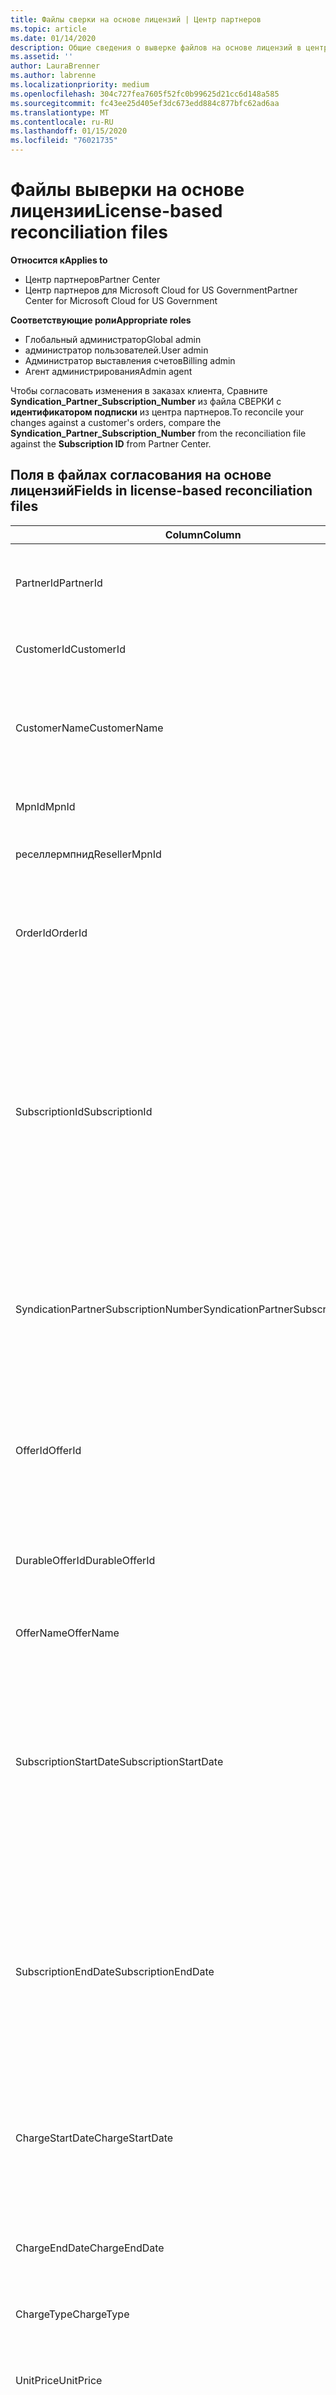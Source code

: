 ```yaml
---
title: Файлы сверки на основе лицензий | Центр партнеров
ms.topic: article
ms.date: 01/14/2020
description: Общие сведения о выверке файлов на основе лицензий в центре партнеров.
ms.assetid: ''
author: LauraBrenner
ms.author: labrenne
ms.localizationpriority: medium
ms.openlocfilehash: 304c727fea7605f52fc0b99625d21cc6d148a585
ms.sourcegitcommit: fc43ee25d405ef3dc673edd884c877bfc62ad6aa
ms.translationtype: MT
ms.contentlocale: ru-RU
ms.lasthandoff: 01/15/2020
ms.locfileid: "76021735"
---
```

# <a name="license-based-reconciliation-files"></a><span data-ttu-id="2b96a-103">Файлы выверки на основе лицензии</span><span class="sxs-lookup"><span data-stu-id="2b96a-103">License-based reconciliation files</span></span>

<span data-ttu-id="2b96a-104">**Относится к**</span><span class="sxs-lookup"><span data-stu-id="2b96a-104">**Applies to**</span></span>

- <span data-ttu-id="2b96a-105">Центр партнеров</span><span class="sxs-lookup"><span data-stu-id="2b96a-105">Partner Center</span></span>
- <span data-ttu-id="2b96a-106">Центр партнеров для Microsoft Cloud for US Government</span><span class="sxs-lookup"><span data-stu-id="2b96a-106">Partner Center for Microsoft Cloud for US Government</span></span>

<span data-ttu-id="2b96a-107">**Соответствующие роли**</span><span class="sxs-lookup"><span data-stu-id="2b96a-107">**Appropriate roles**</span></span>
-   <span data-ttu-id="2b96a-108">Глобальный администратор</span><span class="sxs-lookup"><span data-stu-id="2b96a-108">Global admin</span></span>
-   <span data-ttu-id="2b96a-109">администратор пользователей.</span><span class="sxs-lookup"><span data-stu-id="2b96a-109">User admin</span></span>
-   <span data-ttu-id="2b96a-110">Администратор выставления счетов</span><span class="sxs-lookup"><span data-stu-id="2b96a-110">Billing admin</span></span>
-   <span data-ttu-id="2b96a-111">Агент администрирования</span><span class="sxs-lookup"><span data-stu-id="2b96a-111">Admin agent</span></span>

<span data-ttu-id="2b96a-112">Чтобы согласовать изменения в заказах клиента, Сравните **Syndication_Partner_Subscription_Number** из файла СВЕРКИ с **идентификатором подписки** из центра партнеров.</span><span class="sxs-lookup"><span data-stu-id="2b96a-112">To reconcile your changes against a customer's orders, compare the **Syndication_Partner_Subscription_Number** from the reconciliation file against the **Subscription ID** from Partner Center.</span></span>

## <a name="fields-in-license-based-reconciliation-files"></a><span data-ttu-id="2b96a-113">Поля в файлах согласования на основе лицензий</span><span class="sxs-lookup"><span data-stu-id="2b96a-113">Fields in license-based reconciliation files</span></span>

| <span data-ttu-id="2b96a-114">Column</span><span class="sxs-lookup"><span data-stu-id="2b96a-114">Column</span></span> | <span data-ttu-id="2b96a-115">Описание</span><span class="sxs-lookup"><span data-stu-id="2b96a-115">Description</span></span> | <span data-ttu-id="2b96a-116">Пример значения</span><span class="sxs-lookup"><span data-stu-id="2b96a-116">Sample value</span></span> |
| ------ | ----------- | ------------ |
| <span data-ttu-id="2b96a-117">PartnerId</span><span class="sxs-lookup"><span data-stu-id="2b96a-117">PartnerId</span></span> | <span data-ttu-id="2b96a-118">Уникальный идентификатор в формате GUID для определенной сущности выставления счетов.</span><span class="sxs-lookup"><span data-stu-id="2b96a-118">Unique identifier in GUID format for a specific billing entity.</span></span> <span data-ttu-id="2b96a-119">Не требуется для сверки.</span><span class="sxs-lookup"><span data-stu-id="2b96a-119">Not required for reconciliation.</span></span> <span data-ttu-id="2b96a-120">Одинаково во всех строках.</span><span class="sxs-lookup"><span data-stu-id="2b96a-120">Same in all rows.</span></span> | <span data-ttu-id="2b96a-121">*8ddd03642-test-test-test-46b58d356b4e*</span><span class="sxs-lookup"><span data-stu-id="2b96a-121">*8ddd03642-test-test-test-46b58d356b4e*</span></span> |
| <span data-ttu-id="2b96a-122">CustomerId</span><span class="sxs-lookup"><span data-stu-id="2b96a-122">CustomerId</span></span> | <span data-ttu-id="2b96a-123">Уникальный идентификатор Майкрософт для клиента в формате GUID.</span><span class="sxs-lookup"><span data-stu-id="2b96a-123">Unique Microsoft identifier for the customer in GUID format.</span></span> | <span data-ttu-id="2b96a-124">*12ABCD34-001A-BCD2-987C-3210ABCD5678*</span><span class="sxs-lookup"><span data-stu-id="2b96a-124">*12ABCD34-001A-BCD2-987C-3210ABCD5678*</span></span> |
| <span data-ttu-id="2b96a-125">CustomerName</span><span class="sxs-lookup"><span data-stu-id="2b96a-125">CustomerName</span></span> | <span data-ttu-id="2b96a-126">Название организации клиента, зарегистрированное в центре партнеров.</span><span class="sxs-lookup"><span data-stu-id="2b96a-126">Customer's organization name, as reported in Partner Center.</span></span> <span data-ttu-id="2b96a-127">*Очень важное поле для согласования счета со сведениями о системе.*</span><span class="sxs-lookup"><span data-stu-id="2b96a-127">*Very important field for reconciling the invoice with your system information.*</span></span> | <span data-ttu-id="2b96a-128">*Тестирование клиента а*</span><span class="sxs-lookup"><span data-stu-id="2b96a-128">*Test Customer A*</span></span> |
| <span data-ttu-id="2b96a-129">MpnId</span><span class="sxs-lookup"><span data-stu-id="2b96a-129">MpnId</span></span> | <span data-ttu-id="2b96a-130">Идентификатор MPN партнера CSP.</span><span class="sxs-lookup"><span data-stu-id="2b96a-130">MPN identifier of the CSP partner.</span></span> <span data-ttu-id="2b96a-131">См. статью [как детализировать по партнерам](use-the-reconciliation-files.md#itemize-reconciliation-files-by-partner).</span><span class="sxs-lookup"><span data-stu-id="2b96a-131">See [how to itemize by partner](use-the-reconciliation-files.md#itemize-reconciliation-files-by-partner).</span></span> | <span data-ttu-id="2b96a-132">*4390934*</span><span class="sxs-lookup"><span data-stu-id="2b96a-132">*4390934*</span></span> |
| <span data-ttu-id="2b96a-133">реселлермпнид</span><span class="sxs-lookup"><span data-stu-id="2b96a-133">ResellerMpnId</span></span> | <span data-ttu-id="2b96a-134">MPN Идентификатор торгового посредника записи для подписки.</span><span class="sxs-lookup"><span data-stu-id="2b96a-134">MPN identifier of the reseller of record for the subscription.</span></span>  |
| <span data-ttu-id="2b96a-135">OrderId</span><span class="sxs-lookup"><span data-stu-id="2b96a-135">OrderId</span></span> | <span data-ttu-id="2b96a-136">Уникальный идентификатор заказа на платформе выставления счетов Майкрософт.</span><span class="sxs-lookup"><span data-stu-id="2b96a-136">Unique identifier for an order in the Microsoft billing platform.</span></span> <span data-ttu-id="2b96a-137">При обращении в службу поддержки может оказаться полезным указать заказ.</span><span class="sxs-lookup"><span data-stu-id="2b96a-137">May be useful to identify the order when contacting support.</span></span> <span data-ttu-id="2b96a-138">Не используется для сверки.</span><span class="sxs-lookup"><span data-stu-id="2b96a-138">Not used for reconciliation.</span></span> | <span data-ttu-id="2b96a-139">*566890604832738111*</span><span class="sxs-lookup"><span data-stu-id="2b96a-139">*566890604832738111*</span></span> |
| <span data-ttu-id="2b96a-140">SubscriptionId</span><span class="sxs-lookup"><span data-stu-id="2b96a-140">SubscriptionId</span></span> | <span data-ttu-id="2b96a-141">Уникальный идентификатор подписки в платформе выставления счетов Майкрософт.</span><span class="sxs-lookup"><span data-stu-id="2b96a-141">Unique identifier for a subscription in the Microsoft billing platform.</span></span> <span data-ttu-id="2b96a-142">При обращении в службу поддержки может оказаться полезным указать подписку.</span><span class="sxs-lookup"><span data-stu-id="2b96a-142">May be useful to identify the subscription when contacting support.</span></span> <span data-ttu-id="2b96a-143">Не используется для сверки.</span><span class="sxs-lookup"><span data-stu-id="2b96a-143">Not used for reconciliation.</span></span> <span data-ttu-id="2b96a-144">*Это значение не совпадает с **идентификатором подписки** в консоли администратора партнера. Вместо этого см. **синдикатионпартнерсубскриптионнумбер** .*</span><span class="sxs-lookup"><span data-stu-id="2b96a-144">*This value is not the same as the **Subscription ID** on the Partner Admin Console. Please see **SyndicationPartnerSubscriptionNumber** instead.*</span></span> | <span data-ttu-id="2b96a-145">*ускбмгааааааааиа*</span><span class="sxs-lookup"><span data-stu-id="2b96a-145">*usCBMgAAAAAAAAIA*</span></span> |
| <span data-ttu-id="2b96a-146">SyndicationPartnerSubscriptionNumber</span><span class="sxs-lookup"><span data-stu-id="2b96a-146">SyndicationPartnerSubscriptionNumber</span></span> | <span data-ttu-id="2b96a-147">Уникальный идентификатор для подписок.</span><span class="sxs-lookup"><span data-stu-id="2b96a-147">Unique identifier for subscriptions.</span></span> <span data-ttu-id="2b96a-148">Клиент может иметь несколько подписок для одного и того же плана.</span><span class="sxs-lookup"><span data-stu-id="2b96a-148">A customer can have multiple subscriptions for the same plan.</span></span> <span data-ttu-id="2b96a-149">Этот столбец важен для анализа файлов сверки.</span><span class="sxs-lookup"><span data-stu-id="2b96a-149">This column is important for reconciliation file analysis.</span></span> <span data-ttu-id="2b96a-150">Это поле сопоставляется с **идентификатором подписки** в консоли администратора партнера.</span><span class="sxs-lookup"><span data-stu-id="2b96a-150">This field maps to the **Subscription ID** in the Partner Admin Console.</span></span> | <span data-ttu-id="2b96a-151">*fb977ab5-test-test-test-24c8d9591708*</span><span class="sxs-lookup"><span data-stu-id="2b96a-151">*fb977ab5-test-test-test-24c8d9591708*</span></span> |
| <span data-ttu-id="2b96a-152">OfferId</span><span class="sxs-lookup"><span data-stu-id="2b96a-152">OfferId</span></span> | <span data-ttu-id="2b96a-153">Уникальный идентификатор предложения.</span><span class="sxs-lookup"><span data-stu-id="2b96a-153">Unique offer identifier.</span></span> <span data-ttu-id="2b96a-154">Стандартный идентификатор предложения, как определено в прейскуранте.</span><span class="sxs-lookup"><span data-stu-id="2b96a-154">Standard offer identifier, as defined in the price list.</span></span> <span data-ttu-id="2b96a-155">*Это значение не соответствует **идентификатору предложения** из прайс списка. См. вместо этого **дураблеофферид** .*</span><span class="sxs-lookup"><span data-stu-id="2b96a-155">*This value does not match **Offer ID** from the price list. See **DurableOfferID** instead.*</span></span> | <span data-ttu-id="2b96a-156">*FE616D64-E9A8-40EF-843F-152E9BBEF3D1*</span><span class="sxs-lookup"><span data-stu-id="2b96a-156">*FE616D64-E9A8-40EF-843F-152E9BBEF3D1*</span></span> |
| <span data-ttu-id="2b96a-157">DurableOfferId</span><span class="sxs-lookup"><span data-stu-id="2b96a-157">DurableOfferId</span></span> | <span data-ttu-id="2b96a-158">Уникальный идентификатор устойчивого предложения, как определено в прейскуранте.</span><span class="sxs-lookup"><span data-stu-id="2b96a-158">Unique durable offer identifier, as defined in the price list.</span></span> <span data-ttu-id="2b96a-159">*Это значение соответствует **идентификатору предложения** из прайс списка.*</span><span class="sxs-lookup"><span data-stu-id="2b96a-159">*This value matches the **Offer ID** from the price list.*</span></span> | <span data-ttu-id="2b96a-160">*1017D7F3-6D7F-4BFA-BDD8-79BC8F104E0C*</span><span class="sxs-lookup"><span data-stu-id="2b96a-160">*1017D7F3-6D7F-4BFA-BDD8-79BC8F104E0C*</span></span> |
| <span data-ttu-id="2b96a-161">OfferName</span><span class="sxs-lookup"><span data-stu-id="2b96a-161">OfferName</span></span> | <span data-ttu-id="2b96a-162">Имя предложения службы, приобретенной клиентом, как указано в прейскуранте.</span><span class="sxs-lookup"><span data-stu-id="2b96a-162">The name of the service offering purchased by the customer, as defined in the price list.</span></span> | <span data-ttu-id="2b96a-163">*Microsoft Office 365 (план E3)*</span><span class="sxs-lookup"><span data-stu-id="2b96a-163">*Microsoft Office 365 (Plan E3)*</span></span> |
| <span data-ttu-id="2b96a-164">SubscriptionStartDate</span><span class="sxs-lookup"><span data-stu-id="2b96a-164">SubscriptionStartDate</span></span> | <span data-ttu-id="2b96a-165">Дата начала подписки.</span><span class="sxs-lookup"><span data-stu-id="2b96a-165">The subscription start date.</span></span> <span data-ttu-id="2b96a-166">Временем всегда является начало дня, 0:00.</span><span class="sxs-lookup"><span data-stu-id="2b96a-166">The time is always the beginning of the day, 0:00.</span></span> <span data-ttu-id="2b96a-167">Это поле устанавливается в день после отправки заказа.</span><span class="sxs-lookup"><span data-stu-id="2b96a-167">This field is set to the day after the order was submitted.</span></span> <span data-ttu-id="2b96a-168">Используется в сочетании с **субскриптионенддате** для определения: Если клиент по-прежнему находится в пределах первого года подписки или если подписка продлена на следующий год.</span><span class="sxs-lookup"><span data-stu-id="2b96a-168">Used in conjunction with the **SubscriptionEndDate** to determine: if the customer is still within the first year of the subscription, or if the subscription has been renewed for the following year.</span></span> | <span data-ttu-id="2b96a-169">*2/1/2019 0:00*</span><span class="sxs-lookup"><span data-stu-id="2b96a-169">*2/1/2019 0:00*</span></span> |
| <span data-ttu-id="2b96a-170">SubscriptionEndDate</span><span class="sxs-lookup"><span data-stu-id="2b96a-170">SubscriptionEndDate</span></span> | <span data-ttu-id="2b96a-171">Дата окончания подписки.</span><span class="sxs-lookup"><span data-stu-id="2b96a-171">The subscription end date.</span></span> <span data-ttu-id="2b96a-172">Временем всегда является начало дня, 0:00.</span><span class="sxs-lookup"><span data-stu-id="2b96a-172">The time is always the beginning of the day, 0:00.</span></span> <span data-ttu-id="2b96a-173">*12 месяцев плюс **x** дней после даты начала* для согласования с датой выставления счетов партнера или *12 месяцев с даты продления*.</span><span class="sxs-lookup"><span data-stu-id="2b96a-173">Either *12 months plus **x** days after the start date* to align with the partner's billing date or *12 months from the renewal date*.</span></span> <span data-ttu-id="2b96a-174">При возобновлении цены обновляются в соответствии с текущим прайс-листом.</span><span class="sxs-lookup"><span data-stu-id="2b96a-174">At renewal, prices are updated to the current price list.</span></span> <span data-ttu-id="2b96a-175">При автоматическом возобновлении, возможно, необходимо будет заранее связаться с клиентом.</span><span class="sxs-lookup"><span data-stu-id="2b96a-175">Customer communication may be required in advance of automated renewal.</span></span> | <span data-ttu-id="2b96a-176">*2/1/2019 0:00*</span><span class="sxs-lookup"><span data-stu-id="2b96a-176">*2/1/2019 0:00*</span></span> |
| <span data-ttu-id="2b96a-177">ChargeStartDate</span><span class="sxs-lookup"><span data-stu-id="2b96a-177">ChargeStartDate</span></span> | <span data-ttu-id="2b96a-178">Дата начала взимания оплаты.</span><span class="sxs-lookup"><span data-stu-id="2b96a-178">Start day of the charges.</span></span> <span data-ttu-id="2b96a-179">Временем всегда является начало дня, 0:00.</span><span class="sxs-lookup"><span data-stu-id="2b96a-179">The time is always the beginning of the day, 0:00.</span></span> <span data-ttu-id="2b96a-180">Используется для расчета ежедневных расходов (Рата плата за*Pro* ), когда клиент изменяет номера мест.</span><span class="sxs-lookup"><span data-stu-id="2b96a-180">Used to calculate daily charges (*pro rata* charges) when a customer changes seat numbers.</span></span> | <span data-ttu-id="2b96a-181">*2/1/2019 0:00*</span><span class="sxs-lookup"><span data-stu-id="2b96a-181">*2/1/2019 0:00*</span></span> |
| <span data-ttu-id="2b96a-182">ChargeEndDate</span><span class="sxs-lookup"><span data-stu-id="2b96a-182">ChargeEndDate</span></span> | <span data-ttu-id="2b96a-183">День завершения взимания оплаты.</span><span class="sxs-lookup"><span data-stu-id="2b96a-183">End day of the charges.</span></span> <span data-ttu-id="2b96a-184">Временем всегда является конец дня, 23:59.</span><span class="sxs-lookup"><span data-stu-id="2b96a-184">The time is always the end of the day, 23:59.</span></span> <span data-ttu-id="2b96a-185">Используется для расчета ежедневных расходов (Рата плата за*Pro* ), когда клиент изменяет номера мест.</span><span class="sxs-lookup"><span data-stu-id="2b96a-185">Used to calculate daily charges (*pro rata* charges) when a customer changes seat numbers.</span></span> | <span data-ttu-id="2b96a-186">*2/28/2019 23:59*</span><span class="sxs-lookup"><span data-stu-id="2b96a-186">*2/28/2019 23:59*</span></span> |
| <span data-ttu-id="2b96a-187">ChargeType</span><span class="sxs-lookup"><span data-stu-id="2b96a-187">ChargeType</span></span> | <span data-ttu-id="2b96a-188">[Тип оплаты](recon-file-charge-types.md) или корректировки.</span><span class="sxs-lookup"><span data-stu-id="2b96a-188">The [type of charge](recon-file-charge-types.md) or adjustment.</span></span> | <span data-ttu-id="2b96a-189">См. раздел [типы начислений](recon-file-charge-types.md).</span><span class="sxs-lookup"><span data-stu-id="2b96a-189">See [charge types](recon-file-charge-types.md).</span></span> |
| <span data-ttu-id="2b96a-190">UnitPrice</span><span class="sxs-lookup"><span data-stu-id="2b96a-190">UnitPrice</span></span> | <span data-ttu-id="2b96a-191">Цена за рабочее место, опубликованное в прайс-листе во время покупки.</span><span class="sxs-lookup"><span data-stu-id="2b96a-191">Price per seat, as published in the pricelist at the time of purchase.</span></span> <span data-ttu-id="2b96a-192">Убедитесь, что это соответствует информации, хранящейся в системе выставления счетов во время сверки.</span><span class="sxs-lookup"><span data-stu-id="2b96a-192">Be sure this matches the information stored in your billing system during reconciliation.</span></span> | <span data-ttu-id="2b96a-193">*6,82*</span><span class="sxs-lookup"><span data-stu-id="2b96a-193">*6.82*</span></span> |
| <span data-ttu-id="2b96a-194">Количество</span><span class="sxs-lookup"><span data-stu-id="2b96a-194">Quantity</span></span> | <span data-ttu-id="2b96a-195">Количество мест.</span><span class="sxs-lookup"><span data-stu-id="2b96a-195">Number of seats.</span></span> <span data-ttu-id="2b96a-196">Убедитесь, что это соответствует информации, хранящейся в системе выставления счетов во время сверки.</span><span class="sxs-lookup"><span data-stu-id="2b96a-196">Be sure this matches the information stored in your billing system during reconciliation.</span></span> | <span data-ttu-id="2b96a-197">*2*</span><span class="sxs-lookup"><span data-stu-id="2b96a-197">*2*</span></span> |
| <span data-ttu-id="2b96a-198">Сумма</span><span class="sxs-lookup"><span data-stu-id="2b96a-198">Amount</span></span> | <span data-ttu-id="2b96a-199">Общая цена за количество.</span><span class="sxs-lookup"><span data-stu-id="2b96a-199">Total of price for quantity.</span></span> <span data-ttu-id="2b96a-200">Используется для проверки совпадения суммы при вычислении этого значения для клиентов.</span><span class="sxs-lookup"><span data-stu-id="2b96a-200">Used to check if the amount calculation matches how you calculate this value for your customers.</span></span> | <span data-ttu-id="2b96a-201">*13,32*</span><span class="sxs-lookup"><span data-stu-id="2b96a-201">*13.32*</span></span> |
| <span data-ttu-id="2b96a-202">TotalOtherDiscount</span><span class="sxs-lookup"><span data-stu-id="2b96a-202">TotalOtherDiscount</span></span> | <span data-ttu-id="2b96a-203">Сумма скидки, примененная к этой оплате.</span><span class="sxs-lookup"><span data-stu-id="2b96a-203">Amount of discount applied to these charges.</span></span> <span data-ttu-id="2b96a-204">Лицензии на продукт, поставляемые с компетенцией или КАРТАми, или новые подписки, подходящие для стимула, также будут содержать сумму скидки в этой статье.</span><span class="sxs-lookup"><span data-stu-id="2b96a-204">Product licenses included with a competency or MAPS, or new subscriptions eligible for an incentive, will also contain a discount amount in this column.</span></span> | <span data-ttu-id="2b96a-205">*2,32*</span><span class="sxs-lookup"><span data-stu-id="2b96a-205">*2.32*</span></span> |
| <span data-ttu-id="2b96a-206">Промежуточный итог</span><span class="sxs-lookup"><span data-stu-id="2b96a-206">Subtotal</span></span> | <span data-ttu-id="2b96a-207">Сумма до налога.</span><span class="sxs-lookup"><span data-stu-id="2b96a-207">Total before tax.</span></span> <span data-ttu-id="2b96a-208">Проверяет, соответствует ли подытог ожидаемому итогу, в случае скидки.</span><span class="sxs-lookup"><span data-stu-id="2b96a-208">Checks if your subtotal matches your expected total, in case of a discount.</span></span> | <span data-ttu-id="2b96a-209">*11*</span><span class="sxs-lookup"><span data-stu-id="2b96a-209">*11*</span></span> |
| <span data-ttu-id="2b96a-210">Налог</span><span class="sxs-lookup"><span data-stu-id="2b96a-210">Tax</span></span> | <span data-ttu-id="2b96a-211">Сумма налогов на оплату.</span><span class="sxs-lookup"><span data-stu-id="2b96a-211">Tax amount charge.</span></span> <span data-ttu-id="2b96a-212">В зависимости от правил налогов на рынке и определенных обстоятельств.</span><span class="sxs-lookup"><span data-stu-id="2b96a-212">Based on your market's tax rules and specific circumstances.</span></span> | <span data-ttu-id="2b96a-213">*0*</span><span class="sxs-lookup"><span data-stu-id="2b96a-213">*0*</span></span> |
| <span data-ttu-id="2b96a-214">TotalForCustomer</span><span class="sxs-lookup"><span data-stu-id="2b96a-214">TotalForCustomer</span></span> | <span data-ttu-id="2b96a-215">Цена после налогов.</span><span class="sxs-lookup"><span data-stu-id="2b96a-215">Total after tax.</span></span> <span data-ttu-id="2b96a-216">Проверьте, вычтены ли с вас налоги в накладной.</span><span class="sxs-lookup"><span data-stu-id="2b96a-216">Checks if you are charged tax in the invoice.</span></span> | <span data-ttu-id="2b96a-217">*11*</span><span class="sxs-lookup"><span data-stu-id="2b96a-217">*11*</span></span> |
| <span data-ttu-id="2b96a-218">Валюта</span><span class="sxs-lookup"><span data-stu-id="2b96a-218">Currency</span></span> | <span data-ttu-id="2b96a-219">Тип валюты.</span><span class="sxs-lookup"><span data-stu-id="2b96a-219">Currency type.</span></span> <span data-ttu-id="2b96a-220">Каждый объект выставления счетов имеет только одну валюту.</span><span class="sxs-lookup"><span data-stu-id="2b96a-220">Each billing entity has only one currency.</span></span> <span data-ttu-id="2b96a-221">Проверьте, соответствует ли он первому счету.</span><span class="sxs-lookup"><span data-stu-id="2b96a-221">Check if it matches your first invoice.</span></span> <span data-ttu-id="2b96a-222">Повторите проверку после любых основных обновлений для платформы выставления счетов.</span><span class="sxs-lookup"><span data-stu-id="2b96a-222">Check again after any major billing platform updates.</span></span> | <span data-ttu-id="2b96a-223">*1000,00*</span><span class="sxs-lookup"><span data-stu-id="2b96a-223">*EUR*</span></span> |
| <span data-ttu-id="2b96a-224">DomainName</span><span class="sxs-lookup"><span data-stu-id="2b96a-224">DomainName</span></span> | <span data-ttu-id="2b96a-225">Доменное имя клиента.</span><span class="sxs-lookup"><span data-stu-id="2b96a-225">Customer's domain name.</span></span> <span data-ttu-id="2b96a-226">Это поле может быть пустым до второго цикла выставления счетов.</span><span class="sxs-lookup"><span data-stu-id="2b96a-226">This field may appear blank until the second billing cycle.</span></span> <span data-ttu-id="2b96a-227">*Не используйте это поле в качестве уникального идентификатора для клиента. Клиент или партнер может обновить домен именного или default на портале Office 365.*</span><span class="sxs-lookup"><span data-stu-id="2b96a-227">*Don't use this field as a unique identifier for the customer. The customer/partner can update the vanity or default domain through the  Office 365 portal.*</span></span> | <span data-ttu-id="2b96a-228">*example.onmicrosoft.com*</span><span class="sxs-lookup"><span data-stu-id="2b96a-228">*example.onmicrosoft.com*</span></span> |
| <span data-ttu-id="2b96a-229">SubscriptionName</span><span class="sxs-lookup"><span data-stu-id="2b96a-229">SubscriptionName</span></span> | <span data-ttu-id="2b96a-230">Псевдоним подписки.</span><span class="sxs-lookup"><span data-stu-id="2b96a-230">Subscription nickname.</span></span> <span data-ttu-id="2b96a-231">Если псевдоним не указан, центр партнеров использует **указывает**.</span><span class="sxs-lookup"><span data-stu-id="2b96a-231">If no nickname is specified, Partner Center uses the **OfferName**.</span></span> | <span data-ttu-id="2b96a-232">*PROJECT ONLINE*</span><span class="sxs-lookup"><span data-stu-id="2b96a-232">*PROJECT ONLINE*</span></span> |
| <span data-ttu-id="2b96a-233">SubscriptionDescription</span><span class="sxs-lookup"><span data-stu-id="2b96a-233">SubscriptionDescription</span></span> | <span data-ttu-id="2b96a-234">Имя предложения службы, приобретенной клиентом, как указано в прейскуранте.</span><span class="sxs-lookup"><span data-stu-id="2b96a-234">The name of the service offering purchased by the customer, as defined in the price list.</span></span> <span data-ttu-id="2b96a-235">(Это идентично поле для **указывает**.)</span><span class="sxs-lookup"><span data-stu-id="2b96a-235">(This is an identical field to **OfferName**.)</span></span> | <span data-ttu-id="2b96a-236">*PROJECT ONLINE PREMIUM БЕЗ КЛИЕНТА ПРОЕКТА*</span><span class="sxs-lookup"><span data-stu-id="2b96a-236">*PROJECT ONLINE PREMIUM WITHOUT PROJECT CLIENT*</span></span> |
| <span data-ttu-id="2b96a-237">BillingCycleType</span><span class="sxs-lookup"><span data-stu-id="2b96a-237">BillingCycleType</span></span> | <span data-ttu-id="2b96a-238">Частота одноразового выставления счетов.</span><span class="sxs-lookup"><span data-stu-id="2b96a-238">One-time billing frequency.</span></span>| <span data-ttu-id="2b96a-239">*Ежемесячно*</span><span class="sxs-lookup"><span data-stu-id="2b96a-239">*Monthly*</span></span> |
